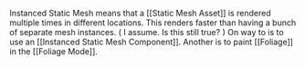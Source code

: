 Instanced Static Mesh means that a [[Static Mesh Asset]] is rendered multiple times in different locations.
This renders faster than having a bunch of separate mesh instances.
(
I assume.
Is this still true?
)
On way to is to use an [[Instanced Static Mesh Component]].
Another is to paint [[Foliage]] in the [[Foliage Mode]].
